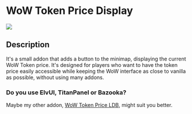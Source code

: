 # WoW Token Price Display

[<img src="https://img.shields.io/static/v1?label=curseforge&logo=curseforge&color=orange&message=install">](https://www.curseforge.com/wow/addons/wow-token-price-display)

## Description

It's a small addon that adds a button to the minimap, displaying the current WoW Token price. It's designed for players who want to have the token price easily accessible while keeping the WoW interface as close to vanilla as possible, without using many addons.

### Do you use ElvUI, TitanPanel or Bazooka?

Maybe my other addon, [WoW Token Price LDB](https://www.curseforge.com/wow/addons/wow-token-price-ldb), might suit you better.
